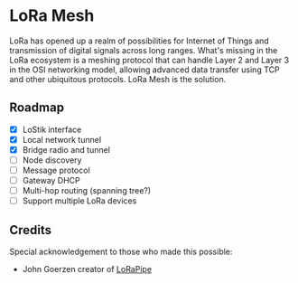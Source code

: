 # LoRa Mesh

LoRa has opened up a realm of possibilities for Internet of Things and 
transmission of digital signals across long ranges. What's missing in
the LoRa ecosystem is a meshing protocol that can handle Layer 2 and Layer
3 in the OSI networking model, allowing advanced data transfer using TCP and
other ubiquitous protocols. LoRa Mesh is the solution.

## Roadmap

- [x] LoStik interface
- [x] Local network tunnel
- [x] Bridge radio and tunnel
- [ ] Node discovery
- [ ] Message protocol
- [ ] Gateway DHCP
- [ ] Multi-hop routing (spanning tree?)
- [ ] Support multiple LoRa devices

## Credits
Special acknowledgement to those who made this possible:

- John Goerzen creator of [LoRaPipe](https://github.com/jgoerzen/lorapipe) 